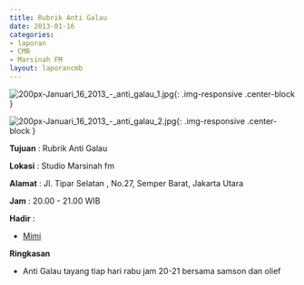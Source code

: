```yaml
---
title: Rubrik Anti Galau
date: 2013-01-16
categories:
- laporan
- CMB
- Marsinah FM
layout: laporancmb
---
```


![200px-Januari_16_2013_-_anti_galau_1.jpg](/uploads/200px-Januari_16_2013_-_anti_galau_1.jpg){: .img-responsive .center-block }

![200px-Januari_16_2013_-_anti_galau_2.jpg](/uploads/200px-Januari_16_2013_-_anti_galau_2.jpg){: .img-responsive .center-block }


**Tujuan** : Rubrik Anti Galau 

**Lokasi** : Studio Marsinah fm 

**Alamat** : Jl. Tipar Selatan , No.27, Semper Barat, Jakarta Utara 

**Jam** : 20.00 - 21.00 WIB 

**Hadir** :
* [Mimi](http://wiki.ciptamedia.org/wiki/Mimi)

**Ringkasan**  
* Anti Galau tayang tiap hari rabu jam 20-21 bersama samson dan olief
